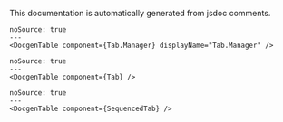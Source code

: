 This documentation is automatically generated from jsdoc comments.

```react
noSource: true
---
<DocgenTable component={Tab.Manager} displayName="Tab.Manager" />
```

```react
noSource: true
---
<DocgenTable component={Tab} />
```

```react
noSource: true
---
<DocgenTable component={SequencedTab} />
```
